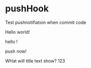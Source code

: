 # pushHook
Test pushnotifiation when commit code

Hello world!

hello !

push now!

WHat will title text show?
123
